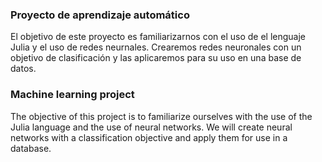### Proyecto de aprendizaje automático
El objetivo de este proyecto es familiarizarnos con el uso de el lenguaje Julia y el uso de redes neurnales. Crearemos redes neuronales con un objetivo de clasificación y las aplicaremos para su uso en una base de datos.

### Machine learning project
The objective of this project is to familiarize ourselves with the use of the Julia language and the use of neural networks. We will create neural networks with a classification objective and apply them for use in a database.
